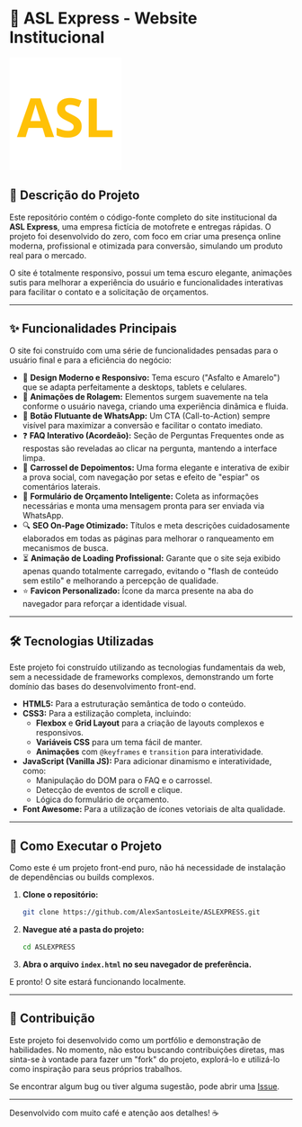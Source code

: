 # 🚀 ASL Express - Website Institucional

![Logo ASL Express](https://raw.githubusercontent.com/AlexSantosLeite/ASLEXPRESS/main/favicon.svg )

## 📝 Descrição do Projeto

Este repositório contém o código-fonte completo do site institucional da **ASL Express**, uma empresa fictícia de motofrete e entregas rápidas. O projeto foi desenvolvido do zero, com foco em criar uma presença online moderna, profissional e otimizada para conversão, simulando um produto real para o mercado.

O site é totalmente responsivo, possui um tema escuro elegante, animações sutis para melhorar a experiência do usuário e funcionalidades interativas para facilitar o contato e a solicitação de orçamentos.

---

## ✨ Funcionalidades Principais

O site foi construído com uma série de funcionalidades pensadas para o usuário final e para a eficiência do negócio:

*   🎨 **Design Moderno e Responsivo:** Tema escuro ("Asfalto e Amarelo") que se adapta perfeitamente a desktops, tablets e celulares.
*   🚀 **Animações de Rolagem:** Elementos surgem suavemente na tela conforme o usuário navega, criando uma experiência dinâmica e fluida.
*   💬 **Botão Flutuante de WhatsApp:** Um CTA (Call-to-Action) sempre visível para maximizar a conversão e facilitar o contato imediato.
*   ❓ **FAQ Interativo (Acordeão):** Seção de Perguntas Frequentes onde as respostas são reveladas ao clicar na pergunta, mantendo a interface limpa.
*   🎠 **Carrossel de Depoimentos:** Uma forma elegante e interativa de exibir a prova social, com navegação por setas e efeito de "espiar" os comentários laterais.
*   📝 **Formulário de Orçamento Inteligente:** Coleta as informações necessárias e monta uma mensagem pronta para ser enviada via WhatsApp.
*   🔍 **SEO On-Page Otimizado:** Títulos e meta descrições cuidadosamente elaborados em todas as páginas para melhorar o ranqueamento em mecanismos de busca.
*   ⏳ **Animação de Loading Profissional:** Garante que o site seja exibido apenas quando totalmente carregado, evitando o "flash de conteúdo sem estilo" e melhorando a percepção de qualidade.
*   ⭐ **Favicon Personalizado:** Ícone da marca presente na aba do navegador para reforçar a identidade visual.

---

## 🛠️ Tecnologias Utilizadas

Este projeto foi construído utilizando as tecnologias fundamentais da web, sem a necessidade de frameworks complexos, demonstrando um forte domínio das bases do desenvolvimento front-end.

*   **HTML5:** Para a estruturação semântica de todo o conteúdo.
*   **CSS3:** Para a estilização completa, incluindo:
    *   **Flexbox** e **Grid Layout** para a criação de layouts complexos e responsivos.
    *   **Variáveis CSS** para um tema fácil de manter.
    *   **Animações** com `@keyframes` e `transition` para interatividade.
*   **JavaScript (Vanilla JS):** Para adicionar dinamismo e interatividade, como:
    *   Manipulação do DOM para o FAQ e o carrossel.
    *   Detecção de eventos de scroll e clique.
    *   Lógica do formulário de orçamento.
*   **Font Awesome:** Para a utilização de ícones vetoriais de alta qualidade.

---

## 🚀 Como Executar o Projeto

Como este é um projeto front-end puro, não há necessidade de instalação de dependências ou builds complexos.

1.  **Clone o repositório:**
    ```bash
    git clone https://github.com/AlexSantosLeite/ASLEXPRESS.git
    ```

2.  **Navegue até a pasta do projeto:**
    ```bash
    cd ASLEXPRESS
    ```

3.  **Abra o arquivo `index.html` no seu navegador de preferência.**

E pronto! O site estará funcionando localmente.

---

## 🤝 Contribuição

Este projeto foi desenvolvido como um portfólio e demonstração de habilidades. No momento, não estou buscando contribuições diretas, mas sinta-se à vontade para fazer um "fork" do projeto, explorá-lo e utilizá-lo como inspiração para seus próprios trabalhos.

Se encontrar algum bug ou tiver alguma sugestão, pode abrir uma [Issue](https://github.com/AlexSantosLeite/ASLEXPRESS/issues ).

---

Desenvolvido com muito café e atenção aos detalhes! ☕
